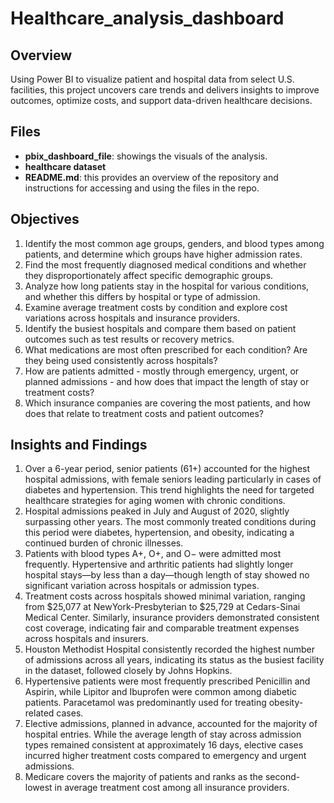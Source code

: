 # Healthcare_analysis_dashboard
## Overview
Using Power BI to visualize patient and hospital data from select U.S. facilities, this project uncovers care trends and delivers insights to improve outcomes, optimize costs, and support data-driven healthcare decisions.

## Files
- **pbix_dashboard_file**: showings the visuals of the analysis.
- **healthcare dataset**
- **README.md**: this provides an overview of the repository and instructions for accessing and using the files in the repo.
## Objectives
1. Identify the most common age groups, genders, and blood types among patients, and determine which groups have higher admission rates.
2. Find the most frequently diagnosed medical conditions and whether they disproportionately affect specific demographic groups.
3. Analyze how long patients stay in the hospital for various conditions, and whether this differs by hospital or type of admission.
4. Examine average treatment costs by condition and explore cost variations across hospitals and insurance providers.
5. Identify the busiest hospitals and compare them based on patient outcomes such as test results or recovery metrics.
6.	What medications are most often prescribed for each condition? Are they being used consistently across hospitals?
7.	How are patients admitted - mostly through emergency, urgent, or planned admissions - and how does that impact the length of stay or treatment costs?
8.	Which insurance companies are covering the most patients, and how does that relate to treatment costs and patient outcomes?

## Insights and Findings
1. Over a 6-year period, senior patients (61+) accounted for the highest hospital admissions, with female seniors leading particularly in cases of diabetes and hypertension. This trend highlights the need for targeted healthcare strategies for aging women with chronic conditions.
2. Hospital admissions peaked in July and August of 2020, slightly surpassing other years. The most commonly treated conditions during this period were diabetes, hypertension, and obesity, indicating a continued burden of chronic illnesses.
3. Patients with blood types A+, O+, and O− were admitted most frequently. Hypertensive and arthritic patients had slightly longer hospital stays—by less than a day—though length of stay showed no significant variation across hospitals or admission types.
4. Treatment costs across hospitals showed minimal variation, ranging from $25,077 at NewYork-Presbyterian to $25,729 at Cedars-Sinai Medical Center. Similarly, insurance providers demonstrated consistent cost coverage, indicating fair and comparable treatment expenses across hospitals and insurers.
5. Houston Methodist Hospital consistently recorded the highest number of admissions across all years, indicating its status as the busiest facility in the dataset, followed closely by Johns Hopkins.
6. Hypertensive patients were most frequently prescribed Penicillin and Aspirin, while Lipitor and Ibuprofen were common among diabetic patients. Paracetamol was predominantly used for treating obesity-related cases.
7. Elective admissions, planned in advance, accounted for the majority of hospital entries. While the average length of stay across admission types remained consistent at approximately 16 days, elective cases incurred higher treatment costs compared to emergency and urgent admissions.
8. Medicare covers the majority of patients and ranks as the second-lowest in average treatment cost among all insurance providers.

